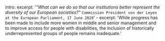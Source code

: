 intro: 
  excerpt: '_"What can we do so that our institutions better represent the diversity of our European societies?"_ `Commission President von der Leyen at the European Parliament, 17 June 2020`'
    - excerpt: 'While progress has been made to include more women in middle and senior management and to improve access for people with disabilities, the inclusion of historically underrepresented groups of people remains inadequate.'
